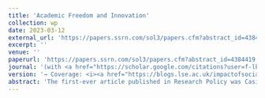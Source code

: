 ```yaml
---
title: 'Academic Freedom and Innovation'
collection: wp
date: 2023-03-12
external_url: 'https://papers.ssrn.com/sol3/papers.cfm?abstract_id=4384419'
excerpt: ''
venue: ''
paperurl: 'https://papers.ssrn.com/sol3/papers.cfm?abstract_id=4384419'
journal: '(with <a href="https://scholar.google.com/citations?user=f-lbbOoAAAAJ&hl=en&oi=ao">D. Audretsch</a>, <a href="https://scholar.google.com/citations?hl=en&user=7jgtz_MAAAAJ">C. Fisch</a>, <a href="https://scholar.google.com/citations?hl=en&user=tmm98pIAAAAJ">C. Franzoni</a>, <a href="https://scholar.google.com/citations?user=Sa8sBkoAAAAJ&hl=en&oi=ao">S. Vismara</a>)'
version: '→ Coverage: <i><a href="https://blogs.lse.ac.uk/impactofsocialsciences/2023/04/20/less-academic-freedom-leads-to-less-innovation/">LSE IMpact Blog</a></i>, <i><a href="https://academeblog.org/2023/03/31/academic-freedom-may-lead-to-economic-growth-through-innovation/">Academe Blog</a></i>, <i><a href="https://www.researchprofessionalnews.com/rr-news-europe-views-of-europe-2023-4-patently-damaging/">Research Europe</a></i>'
abstract: 'The first-ever article published in Research Policy was Casimir’s (1971) advocacy of academic freedom in the light of the industry’s increasing influence on research in universities. Half a centure later, the literature attests to the dearth of work on the role of academic freedom for innovation. To fill this gap, we employ instrumental variable techniques to identify the impact of academic freedom on the quantity (patent applications) and quality (patent citations) of innovation output at the country level. The empirical evidence suggests that improving academic freedom by one standard deviation increases patent applications and forward citations by at least 37% and 29%, respectively. The results hold in a representative sample of 157 countries over the 1900-2015 period, with a sample/population coverage ratio of 92%. This research note also is an alarming plea to policymakers: Global academic freedom has declined over the past decade for the first time over the last century. Our estimates suggest that the decline of academic freedom has resulted in a global loss quantifiable with at least 4.0% fewer patents filed and 5.9% fewer patent citations.'
---
```

